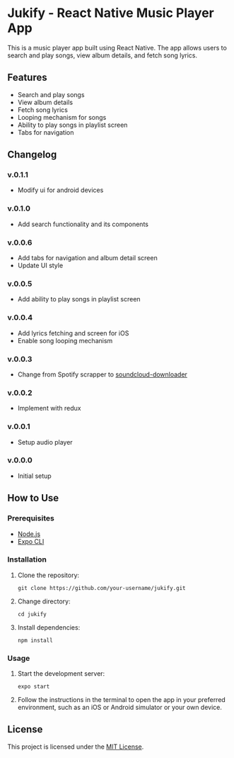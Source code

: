 # Jukify - React Native Music Player App

This is a music player app built using React Native. The app allows users to search and play songs, view album details, and fetch song lyrics.

## Features

- Search and play songs
- View album details
- Fetch song lyrics
- Looping mechanism for songs
- Ability to play songs in playlist screen
- Tabs for navigation

## Changelog

### v.0.1.1

- Modify ui for android devices

### v.0.1.0

- Add search functionality and its components

### v.0.0.6

- Add tabs for navigation and album detail screen
- Update UI style

### v.0.0.5

- Add ability to play songs in playlist screen

### v.0.0.4

- Add lyrics fetching and screen for iOS
- Enable song looping mechanism

### v.0.0.3

- Change from Spotify scrapper to [soundcloud-downloader](https://rapidapi.com/TTKTrungKien/api/soundcloud-downloader4/)

### v.0.0.2

- Implement with redux

### v.0.0.1

- Setup audio player

### v.0.0.0

- Initial setup

## How to Use

### Prerequisites

- [Node.js](https://nodejs.org/en/)
- [Expo CLI](https://docs.expo.dev/get-started/installation/)

### Installation

1. Clone the repository:

   ```
   git clone https://github.com/your-username/jukify.git
   ```

2. Change directory:

   ```
   cd jukify
   ```

3. Install dependencies:

   ```
   npm install
   ```

### Usage

1. Start the development server:

   ```
   expo start
   ```

2. Follow the instructions in the terminal to open the app in your preferred environment, such as an iOS or Android simulator or your own device.

## License

This project is licensed under the [MIT License](https://github.com/your-username/jukify/blob/main/LICENSE).
